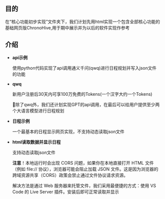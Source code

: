 ## 目的

  在“核心功能初步实现”文件夹下，我们计划先用html实现一个包含全部核心功能的基础网页版ChronoHive,用于期中展示并为以后的软件实现作参考

## 介绍

- **api示例**

  使用python代码实现了api调用通义千问(qwq)进行日程规划并写入json文件的功能

- **qwq**

  新用户注册后30天内可享100万免费的Tokens(一个汉字大约一个Tokens)

  🎯除了qwq外，我们还计划实现GPT的api调用，在最后可以给用户提供至少两个大语言模型进行日程规划

- **日程示例**

  一个最基本的日程显示网页实现，不支持动态读取json文件

- **html读取数据并显示日程**

  支持动态读取json文件

  **注意**！本地运行时会出现 CORS 问题，如果你在本地直接打开 HTML 文件（例如 file:// 协议），浏览器可能会阻止加载 JSON 文件。这是因为浏览器的跨域资源共享（CORS）政策会禁止通过文件协议请求资源。

  解决方法是通过 Web 服务器来托管文件，我们采用最便捷的方式：使用 VS Code 的 Live Server 插件。安装后即可正常读取并显示
